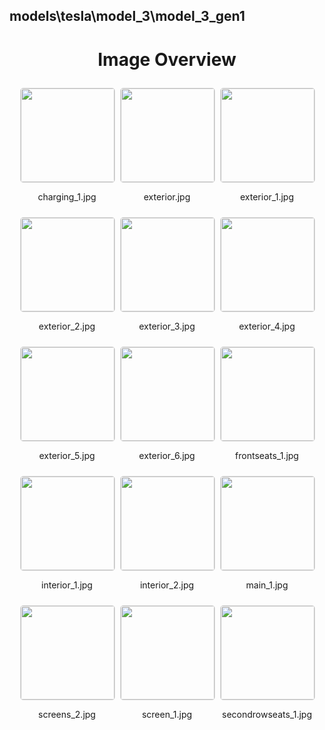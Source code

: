 ## models\tesla\model_3\model_3_gen1


<style>
    .image-gallery {
        display: flex;
        flex-wrap: wrap;
        gap: 10px;
        justify-content: center;
        padding: 10px;
    }
    .image-gallery img {
        width: 150px;
        height: auto;
        border: 1px solid #ddd;
        border-radius: 5px;
    }
    .image-gallery div {
        flex: 1 1 calc(33.333% - 20px); /* Three images per row on large screens */
        max-width: 150px;
        text-align: center;
    }
    @media (max-width: 768px) {
        .image-gallery div {
            flex: 1 1 calc(50% - 20px); /* Two images per row on medium screens */
        }
    }
    @media (max-width: 480px) {
        .image-gallery div {
            flex: 1 1 100%; /* One image per row on small screens */
        }
    }
</style>
<h1 style ="text-align: center;"> Image Overview </h1> <div class="image-gallery">
<div>
<img src="https://media.evkx.net/multimedia/models/tesla/model_3/model_3_gen1/charging_1_st.jpg">
<p>charging_1.jpg</p>
</div>
<div>
<img src="https://media.evkx.net/multimedia/models/tesla/model_3/model_3_gen1/exterior_st.jpg">
<p>exterior.jpg</p>
</div>
<div>
<img src="https://media.evkx.net/multimedia/models/tesla/model_3/model_3_gen1/exterior_1_st.jpg">
<p>exterior_1.jpg</p>
</div>
<div>
<img src="https://media.evkx.net/multimedia/models/tesla/model_3/model_3_gen1/exterior_2_st.jpg">
<p>exterior_2.jpg</p>
</div>
<div>
<img src="https://media.evkx.net/multimedia/models/tesla/model_3/model_3_gen1/exterior_3_st.jpg">
<p>exterior_3.jpg</p>
</div>
<div>
<img src="https://media.evkx.net/multimedia/models/tesla/model_3/model_3_gen1/exterior_4_st.jpg">
<p>exterior_4.jpg</p>
</div>
<div>
<img src="https://media.evkx.net/multimedia/models/tesla/model_3/model_3_gen1/exterior_5_st.jpg">
<p>exterior_5.jpg</p>
</div>
<div>
<img src="https://media.evkx.net/multimedia/models/tesla/model_3/model_3_gen1/exterior_6_st.jpg">
<p>exterior_6.jpg</p>
</div>
<div>
<img src="https://media.evkx.net/multimedia/models/tesla/model_3/model_3_gen1/frontseats_1_st.jpg">
<p>frontseats_1.jpg</p>
</div>
<div>
<img src="https://media.evkx.net/multimedia/models/tesla/model_3/model_3_gen1/interior_1_st.jpg">
<p>interior_1.jpg</p>
</div>
<div>
<img src="https://media.evkx.net/multimedia/models/tesla/model_3/model_3_gen1/interior_2_st.jpg">
<p>interior_2.jpg</p>
</div>
<div>
<img src="https://media.evkx.net/multimedia/models/tesla/model_3/model_3_gen1/main_1_st.jpg">
<p>main_1.jpg</p>
</div>
<div>
<img src="https://media.evkx.net/multimedia/models/tesla/model_3/model_3_gen1/screens_2_st.jpg">
<p>screens_2.jpg</p>
</div>
<div>
<img src="https://media.evkx.net/multimedia/models/tesla/model_3/model_3_gen1/screen_1_st.jpg">
<p>screen_1.jpg</p>
</div>
<div>
<img src="https://media.evkx.net/multimedia/models/tesla/model_3/model_3_gen1/secondrowseats_1_st.jpg">
<p>secondrowseats_1.jpg</p>
</div>
</div>
